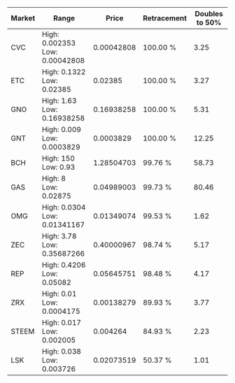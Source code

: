 | Market | Range | Price| Retracement | Doubles to 50% |
| --- | --- | --- | --- | --- |
| CVC | High: 0.002353<br />Low: 0.00042808 | 0.00042808 | 100.00 % | 3.25 |
| ETC | High: 0.1322<br />Low: 0.02385 | 0.02385 | 100.00 % | 3.27 |
| GNO | High: 1.63<br />Low: 0.16938258 | 0.16938258 | 100.00 % | 5.31 |
| GNT | High: 0.009<br />Low: 0.0003829 | 0.0003829 | 100.00 % | 12.25 |
| BCH | High: 150<br />Low: 0.93 | 1.28504703 | 99.76 % | 58.73 |
| GAS | High: 8<br />Low: 0.02875 | 0.04989003 | 99.73 % | 80.46 |
| OMG | High: 0.0304<br />Low: 0.01341167 | 0.01349074 | 99.53 % | 1.62 |
| ZEC | High: 3.78<br />Low: 0.35687266 | 0.40000967 | 98.74 % | 5.17 |
| REP | High: 0.4206<br />Low: 0.05082 | 0.05645751 | 98.48 % | 4.17 |
| ZRX | High: 0.01<br />Low: 0.0004175 | 0.00138279 | 89.93 % | 3.77 |
| STEEM | High: 0.017<br />Low: 0.002005 | 0.004264 | 84.93 % | 2.23 |
| LSK | High: 0.038<br />Low: 0.003726 | 0.02073519 | 50.37 % | 1.01 |

